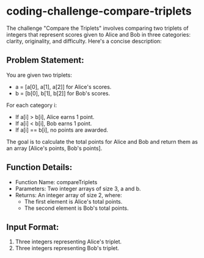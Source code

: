 # coding-challenge-compare-triplets

The challenge "Compare the Triplets" involves comparing two triplets of integers that represent scores given to Alice and Bob in three categories: clarity, originality, and difficulty. Here's a concise description:

## Problem Statement:

You are given two triplets:

- a = [a[0], a[1], a[2]] for Alice's scores.
- b = [b[0], b[1], b[2]] for Bob's scores.

For each category i:

- If a[i] > b[i], Alice earns 1 point.
- If a[i] < b[i], Bob earns 1 point.
- If a[i] == b[i], no points are awarded.

The goal is to calculate the total points for Alice and Bob and return them as an array [Alice's points, Bob's points].

## Function Details:

- Function Name: compareTriplets
- Parameters: Two integer arrays of size 3, a and b.
- Returns: An integer array of size 2, where:
  * The first element is Alice's total points.
  * The second element is Bob's total points.

## Input Format:

1. Three integers representing Alice's triplet.
2. Three integers representing Bob's triplet.

